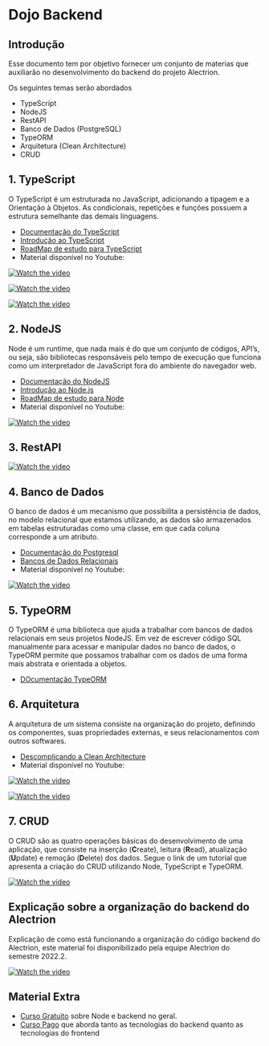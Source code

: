 # Dojo Backend

## Introdução

Esse documento tem por objetivo fornecer um conjunto de materias que auxiliarão no desenvolvimento do backend do projeto Alectrion.

Os seguintes temas serão abordados

- TypeScript
- NodeJS
- RestAPI
- Banco de Dados (PostgreSQL)
- TypeORM
- Arquitetura (Clean Architecture)
- CRUD

## 1. TypeScript

O TypeScript é um estruturada no JavaScript, adicionando a tipagem e a Orientação à Objetos. As condicionais, repetições e funções possuem a estrutura semelhante das demais linguagens.

- [Documentação do TypeScript](https://www.typescriptlang.org/docs/handbook/typescript-from-scratch.html)
- [Introdução ao TypeScript](https://www.devmedia.com.br/introducao-ao-typescript/36729)
- [RoadMap de estudo para TypeScript](https://roadmap.sh/typescript)
- Material disponível no Youtube:

[![Watch the video](https://img.youtube.com/vi/67ki0t_VWc0/maxresdefault.jpg)](https://www.youtube.com/playlist?list=PL62G310vn6nGg5OzjxE8FbYDzCs_UqrUs)

[![Watch the video](https://img.youtube.com/vi/30LWjhZzg50/maxresdefault.jpg)](https://www.youtube.com/watch?v=30LWjhZzg50)

[![Watch the video](https://img.youtube.com/vi/gp5H0Vw39yw/maxresdefault.jpg)](https://www.youtube.com/watch?v=gp5H0Vw39yw)

## 2. NodeJS

Node é um runtime, que nada mais é do que um conjunto de códigos, API’s, ou seja, são bibliotecas responsáveis pelo tempo de execução que funciona como um interpretador de JavaScript fora do ambiente do navegador web.

- [Documentação do NodeJS](https://nodejs.org/pt-br/docs)
- [Introdução ao Node.js](https://diegomariano.com/introducao-ao-node-js/)
- [RoadMap de estudo para Node](https://roadmap.sh/nodejs)
- Material disponível no Youtube:

[![Watch the video](https://img.youtube.com/vi/gG3pytAY2MY/maxresdefault.jpg)](https://www.youtube.com/watch?v=gG3pytAY2MY)

## 3. RestAPI
[![Watch the video](https://img.youtube.com/vi/ghTrp1x_1As/maxresdefault.jpg)](https://www.youtube.com/watch?v=ghTrp1x_1As)

## 4. Banco de Dados

O banco de dados é um mecanismo que possibilita a persistência de dados, no modelo relacional que estamos utilizando, as dados são armazenados em tabelas estruturadas como uma classe, em que cada coluna corresponde a um atributo.

- [Documentação do Postgresql](https://www.postgresql.org/docs/)
- [Bancos de Dados Relacionais](https://www.devmedia.com.br/bancos-de-dados-relacionais/20401)
- Material disponível no Youtube:

[![Watch the video](https://img.youtube.com/vi/l5VXbLNYu2U/maxresdefault.jpg)](https://www.youtube.com/watch?v=l5VXbLNYu2U)


## 5. TypeORM

O TypeORM é uma biblioteca que ajuda a trabalhar com bancos de dados relacionais em seus projetos NodeJS. Em vez de escrever código SQL manualmente para acessar e manipular dados no banco de dados, o TypeORM permite que possamos trabalhar com os dados de uma forma mais abstrata e orientada a objetos.

- [DOcumentação TypeORM](https://typeorm.io/)

## 6. Arquitetura

A arquitetura de um sistema consiste na organização do projeto, definindo os componentes, suas propriedades externas, e seus relacionamentos com outros softwares.

- [Descomplicando a Clean Architecture](https://medium.com/luizalabs/descomplicando-a-clean-architecture-cf4dfc4a1ac6)
- Material disponível no Youtube:

[![Watch the video](https://img.youtube.com/vi/kYx1QC1XZSo/maxresdefault.jpg)](https://www.youtube.com/watch?v=kYx1QC1XZSo)

[![Watch the video](https://img.youtube.com/vi/7BNoxRntLYo/maxresdefault.jpg)](https://www.youtube.com/watch?v=7BNoxRntLYo)


## 7. CRUD

O CRUD são as quatro operações básicas do desenvolvimento de uma aplicação, que consiste na inserção (**C**reate), leitura (**R**ead), atualização (**U**pdate) e remoção (**D**elete) dos dados. Segue o link de um tutorial que apresenta a criação do CRUD utilizando Node, TypeScript e TypeORM.

[![Watch the video](https://img.youtube.com/vi/j8cm2C5-xn8/maxresdefault.jpg)](https://www.youtube.com/watch?v=j8cm2C5-xn8)


## Explicação sobre a organização do backend do Alectrion

Explicação de como está funcionando a organização do código backend do Alectrion, este material foi disponibilizado pela equipe Alectrion do semestre 2022.2.

[![Watch the video](https://img.youtube.com/vi/Rn4D-ObdteI/maxresdefault.jpg)](https://www.youtube.com/watch?v=Rn4D-ObdteI)

## Material Extra

- [Curso Gratuito](https://www.freecodecamp.org/learn/back-end-development-and-apis/#managing-packages-with-npm) sobre Node e backend no geral.
- [Curso Pago](https://www.udemy.com/course/dev-fullstack/) que aborda tanto as tecnologias do backend quanto as tecnologias do frontend
